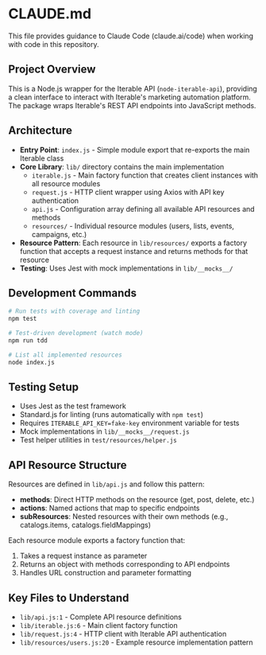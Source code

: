 # CLAUDE.md

This file provides guidance to Claude Code (claude.ai/code) when working with code in this repository.

## Project Overview

This is a Node.js wrapper for the Iterable API (`node-iterable-api`), providing a clean interface to interact with Iterable's marketing automation platform. The package wraps Iterable's REST API endpoints into JavaScript methods.

## Architecture

- **Entry Point**: `index.js` - Simple module export that re-exports the main Iterable class
- **Core Library**: `lib/` directory contains the main implementation
  - `iterable.js` - Main factory function that creates client instances with all resource modules
  - `request.js` - HTTP client wrapper using Axios with API key authentication
  - `api.js` - Configuration array defining all available API resources and methods
  - `resources/` - Individual resource modules (users, lists, events, campaigns, etc.)
- **Resource Pattern**: Each resource in `lib/resources/` exports a factory function that accepts a request instance and returns methods for that resource
- **Testing**: Uses Jest with mock implementations in `lib/__mocks__/`

## Development Commands

```bash
# Run tests with coverage and linting
npm test

# Test-driven development (watch mode)
npm run tdd

# List all implemented resources
node index.js
```

## Testing Setup

- Uses Jest as the test framework
- Standard.js for linting (runs automatically with `npm test`)
- Requires `ITERABLE_API_KEY=fake-key` environment variable for tests
- Mock implementations in `lib/__mocks__/request.js`
- Test helper utilities in `test/resources/helper.js`

## API Resource Structure

Resources are defined in `lib/api.js` and follow this pattern:
- **methods**: Direct HTTP methods on the resource (get, post, delete, etc.)
- **actions**: Named actions that map to specific endpoints
- **subResources**: Nested resources with their own methods (e.g., catalogs.items, catalogs.fieldMappings)

Each resource module exports a factory function that:
1. Takes a request instance as parameter
2. Returns an object with methods corresponding to API endpoints
3. Handles URL construction and parameter formatting

## Key Files to Understand

- `lib/api.js:1` - Complete API resource definitions
- `lib/iterable.js:6` - Main client factory function
- `lib/request.js:4` - HTTP client with Iterable API authentication
- `lib/resources/users.js:20` - Example resource implementation pattern